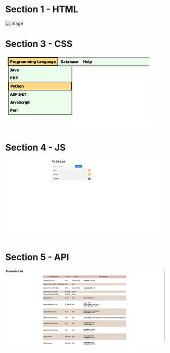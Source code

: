 # Section 1 - HTML
![image](./section-1/Screenshot%20section%201.png)
# Section 3 - CSS
![image](./section-3/Screenshot%202025-03-13%20at%2014.35.37.png)
# Section 4 - JS
![image](./section-4/Screenshot%202025-03-13%20at%2001.32.35.png)
# Section 5 - API
![image](./section-5/Screenshot%202025-03-13%20at%2001.26.31.png)
